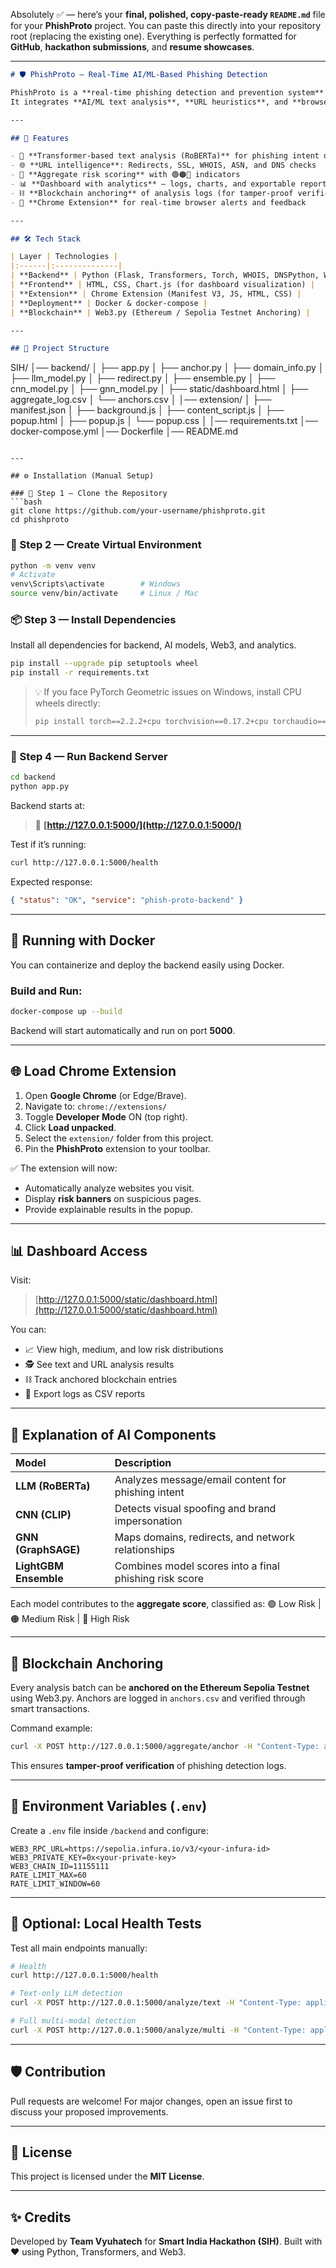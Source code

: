 Absolutely ✅ — here’s your **final, polished, copy-paste-ready `README.md`** file for your **PhishProto** project.
You can paste this directly into your repository root (replacing the existing one).
Everything is perfectly formatted for **GitHub**, **hackathon submissions**, and **resume showcases**.

---

```markdown
# 🛡️ PhishProto — Real-Time AI/ML-Based Phishing Detection

PhishProto is a **real-time phishing detection and prevention system** built for the **Smart India Hackathon (SIH)** problem statement.  
It integrates **AI/ML text analysis**, **URL heuristics**, and **browser extension alerts** to protect users from phishing websites in real time.

---

## 🚀 Features

- 🤖 **Transformer-based text analysis (RoBERTa)** for phishing intent detection  
- 🌐 **URL intelligence**: Redirects, SSL, WHOIS, ASN, and DNS checks  
- 🧮 **Aggregate risk scoring** with 🟢🟠🔴 indicators  
- 📊 **Dashboard with analytics** — logs, charts, and exportable reports  
- ⛓️ **Blockchain anchoring** of analysis logs (for tamper-proof verification)  
- 🧩 **Chrome Extension** for real-time browser alerts and feedback

---

## 🛠️ Tech Stack

| Layer | Technologies |
|:------|:--------------|
| **Backend** | Python (Flask, Transformers, Torch, WHOIS, DNSPython, Web3) |
| **Frontend** | HTML, CSS, Chart.js (for dashboard visualization) |
| **Extension** | Chrome Extension (Manifest V3, JS, HTML, CSS) |
| **Deployment** | Docker & docker-compose |
| **Blockchain** | Web3.py (Ethereum / Sepolia Testnet Anchoring) |

---

## 📂 Project Structure

```

SIH/
│── backend/
│   ├── app.py
│   ├── anchor.py
│   ├── domain_info.py
│   ├── llm_model.py
│   ├── redirect.py
│   ├── ensemble.py
│   ├── cnn_model.py
│   ├── gnn_model.py
│   ├── static/dashboard.html
│   ├── aggregate_log.csv
│   └── anchors.csv
│
│── extension/
│   ├── manifest.json
│   ├── background.js
│   ├── content_script.js
│   ├── popup.html
│   ├── popup.js
│   └── popup.css
│
│── requirements.txt
│── docker-compose.yml
│── Dockerfile
│── README.md

````

---

## ⚙️ Installation (Manual Setup)

### 🧩 Step 1 — Clone the Repository
```bash
git clone https://github.com/your-username/phishproto.git
cd phishproto
````

### 🧱 Step 2 — Create Virtual Environment

```bash
python -m venv venv
# Activate
venv\Scripts\activate        # Windows
source venv/bin/activate     # Linux / Mac
```

### 📦 Step 3 — Install Dependencies

Install all dependencies for backend, AI models, Web3, and analytics.

```bash
pip install --upgrade pip setuptools wheel
pip install -r requirements.txt
```

> 💡 If you face PyTorch Geometric issues on Windows, install CPU wheels directly:
>
> ```bash
> pip install torch==2.2.2+cpu torchvision==0.17.2+cpu torchaudio==2.2.2+cpu --index-url https://download.pytorch.org/whl/cpu
> ```

---

### 🧠 Step 4 — Run Backend Server

```bash
cd backend
python app.py
```

Backend starts at:

> 🔗 **[http://127.0.0.1:5000/](http://127.0.0.1:5000/)**

Test if it’s running:

```bash
curl http://127.0.0.1:5000/health
```

Expected response:

```json
{ "status": "OK", "service": "phish-proto-backend" }
```

---

## 🐳 Running with Docker

You can containerize and deploy the backend easily using Docker.

### Build and Run:

```bash
docker-compose up --build
```

Backend will start automatically and run on port **5000**.

---

## 🌐 Load Chrome Extension

1. Open **Google Chrome** (or Edge/Brave).
2. Navigate to: `chrome://extensions/`
3. Toggle **Developer Mode** ON (top right).
4. Click **Load unpacked**.
5. Select the `extension/` folder from this project.
6. Pin the **PhishProto** extension to your toolbar.

✅ The extension will now:

* Automatically analyze websites you visit.
* Display **risk banners** on suspicious pages.
* Provide explainable results in the popup.

---

## 📊 Dashboard Access

Visit:

> [http://127.0.0.1:5000/static/dashboard.html](http://127.0.0.1:5000/static/dashboard.html)

You can:

* 📈 View high, medium, and low risk distributions
* 🕵️ See text and URL analysis results
* ⛓️ Track anchored blockchain entries
* 🧾 Export logs as CSV reports

---

## 🧠 Explanation of AI Components

| Model                 | Description                                            |
| :-------------------- | :----------------------------------------------------- |
| **LLM (RoBERTa)**     | Analyzes message/email content for phishing intent     |
| **CNN (CLIP)**        | Detects visual spoofing and brand impersonation        |
| **GNN (GraphSAGE)**   | Maps domains, redirects, and network relationships     |
| **LightGBM Ensemble** | Combines model scores into a final phishing risk score |

Each model contributes to the **aggregate score**, classified as:
🟢 Low Risk | 🟠 Medium Risk | 🔴 High Risk

---

## 🔐 Blockchain Anchoring

Every analysis batch can be **anchored on the Ethereum Sepolia Testnet** using Web3.py.
Anchors are logged in `anchors.csv` and verified through smart transactions.

Command example:

```bash
curl -X POST http://127.0.0.1:5000/aggregate/anchor -H "Content-Type: application/json" -d '{"n":50,"test_mode":false}'
```

This ensures **tamper-proof verification** of phishing detection logs.

---

## 🧩 Environment Variables (`.env`)

Create a `.env` file inside `/backend` and configure:

```
WEB3_RPC_URL=https://sepolia.infura.io/v3/<your-infura-id>
WEB3_PRIVATE_KEY=0x<your-private-key>
WEB3_CHAIN_ID=11155111
RATE_LIMIT_MAX=60
RATE_LIMIT_WINDOW=60
```

---

## 🧠 Optional: Local Health Tests

Test all main endpoints manually:

```bash
# Health
curl http://127.0.0.1:5000/health

# Text-only LLM detection
curl -X POST http://127.0.0.1:5000/analyze/text -H "Content-Type: application/json" -d "{\"text\":\"Urgent: verify your account now\"}"

# Full multi-modal detection
curl -X POST http://127.0.0.1:5000/analyze/multi -H "Content-Type: application/json" -d "{\"text\":\"Invoice from CEO: transfer $5000\", \"domain\":\"example.com\"}"
```

---

## 🛡️ Contribution

Pull requests are welcome!
For major changes, open an issue first to discuss your proposed improvements.

---

## 📜 License

This project is licensed under the **MIT License**.

---

## ✨ Credits

Developed by **Team Vyuhatech** for **Smart India Hackathon (SIH)**.
Built with ❤️ using Python, Transformers, and Web3.
